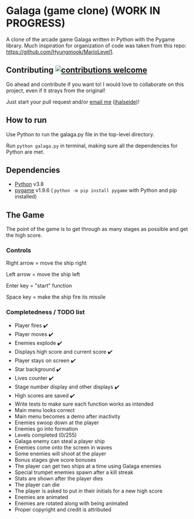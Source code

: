 # Galaga (game clone) (WORK IN PROGRESS)
A clone of the arcade game Galaga written in Python with the Pygame library. 
Much inspiration for organization of code was taken from this repo: <https://github.com/Hyungmook/MarioLevel1>.

## Contributing [![contributions welcome](https://img.shields.io/badge/contributions-welcome-brightgreen.svg?style=flat)](https://github.com/dwyl/esta/issues)
Go ahead and contribute if you want to! I would love to collaborate on this project, even if it strays from the original!

Just start your pull request and/or [email me](mailto:halseide.izak@gmail.com) ([ihalseide](https://github.com/ihalseide))!

## How to run
Use Python to run the galaga.py file in the top-level directory.

Run `python galaga.py` in terminal, making sure all the dependencies for Python are met.

## Dependencies
- [Python](https://www.python.org/downloads/) v3.8
- [pygame](https://www.pygame.org/news) v1.9.6 
( `python -m pip install pygame` with Python and pip installed)

## The Game
The point of the game is to get through as many stages as possible and get the high score.

### Controls
Right arrow = move the ship right

Left arrow = move the ship left

Enter key = "start" function

Space key = make the ship fire its missile

### Completedness / TODO list
- Player fires ✔️
- Player moves ✔️
- Enemies explode ✔️
- Displays high score and current score ✔️
- Player stays on screen ✔️
- Star background ✔️
- Lives counter ✔️
- Stage number display and other displays ✔️
- High scores are saved ✔️
- Write tests to make sure each function works as intended
- Main menu looks correct
- Main menu becomes a demo after inactivity
- Enemies swoop down at the player
- Enemies go into formation
- Levels completed (0/255)
- Galaga enemy can steal a player ship
- Enemies come onto the screen in waves
- Some enemies will shoot at the player
- Bonus stages give score bonuses
- The player can get two ships at a time using Galaga enemies
- Special trumpet enemies spawn after a kill streak
- Stats are shown after the player dies
- The player can die
- The player is asked to put in their initials for a new high score
- Enemies are animated
- Enemies are rotated along with being animated
- Proper copyright and credit is attributed

